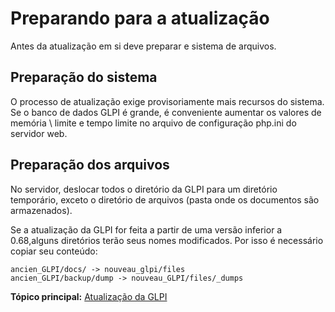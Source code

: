 Preparando para a atualização
=======================

Antes da atualização em si deve preparar e sistema de arquivos.

Preparação do sistema
----------------------

O processo de atualização exige provisoriamente mais recursos do sistema. Se o banco de dados GLPI é grande, é conveniente aumentar os valores de memória \ limite e tempo limite no arquivo de configuração php.ini do servidor web.

Preparação dos arquivos
------------------------

No servidor, deslocar todos o diretório da GLPI para um diretório temporário, exceto o diretório de arquivos (pasta onde os documentos são armazenados).

Se a atualização da GLPI for feita a partir de uma versão inferior a 0.68,alguns diretórios terão seus nomes modificados. Por isso é necessário copiar seu conteúdo:

~~~~ {.codeblock}
ancien_GLPI/docs/ -> nouveau_glpi/files
ancien_GLPI/backup/dump -> nouveau_GLPI/files/_dumps
~~~~

**Tópico principal:** [Atualização da GLPI](../glpi/admin_upgrade.html "É necessário atualizar regularmente a aplicação para se beneficiar das correções de segurança e novos recursos.")
